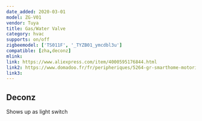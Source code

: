 ```yaml
---
date_added: 2020-03-01
model: ZG-V01
vendor: Tuya
title: Gas/Water Valve
category: hvac
supports: on/off
zigbeemodel: ['TS011F', '_TYZB01_ymcdbl3u']
compatible: [zha,deconz]
mlink: 
link: https://www.aliexpress.com/item/4000595176844.html
link2: https://www.domadoo.fr/fr/peripheriques/5264-gr-smarthome-motorisation-zigbee-30-pour-vanne-14-de-tour.html
link3: 
---
```


## Deconz
Shows up as light switch
